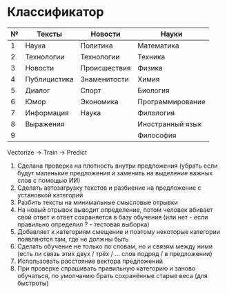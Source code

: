 # Классификатор


№ | Тексты | Новости | Науки
---|---|---|---
1 | Наука | Политика | Математика
2 | Технологии | Технологии | Техника
3 | Новости | Происшествия | Физика
4 | Публицистика | Знаменитости | Химия
5 | Диалог | Спорт | Биология
6 | Юмор | Экономика | Программирование
7 | Информация | Наука | Филология
8 | Выражения |  | Иностранный язык
9 |  |  | Философия

Vectorize -> Train -> Predict

1. Сделана проверка на плотность внутри предложения (убрать если будут маленькие предложения и заменить на выделение важных слов с помощью ИИ)
2. Сделать автозагрузку текстов и разбиение на предложение с установкой категорий
3. Разбить тексты на минимальные смысловые отрывки
4. На новый отрывок выводит определение, потом человек вбивает свой ответ и ответ сохраняется в базу обучения (или нет - если правильно определил ? - тестовая выборка)
5. Добавляет к категориям смещение и поэтому некоторые категории появляются там, где не должны быть
6. Сделать обучение не только по словам, но и связям между ними (есть ли связь этих двух / трёх / ... слов подряд / в предложении)
7. Использовать расстояние вектора предложений
8. При проверке спрашивать правильную категорию и заново обучаться, по умолчанию брать сохранённые старые веса (для быстроты)

